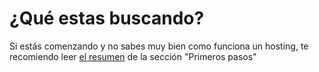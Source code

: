 # ¿Qué estas buscando?

Si estás comenzando y no sabes muy bien como funciona un hosting, te recomiendo leer [el resumen](/content/{{version}}/resumen) de la sección "Primeros pasos"
 
